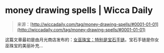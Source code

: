 <!--yml

category: 未分类

date: 2024-06-12 18:25:18

-->

# money drawing spells | Wicca Daily

> 来源：[http://wiccadaily.com/tag/money-drawing-spells/#0001-01-01](http://wiccadaily.com/tag/money-drawing-spells/#0001-01-01)

这篇文章最初是由月光商店发布的：[女巫珠宝：特别是宝石手链](http://wiccadaily.com/tag/money-drawing-spells/#0001-01-01)。宝石手链是你女巫珠宝的美丽补充…
